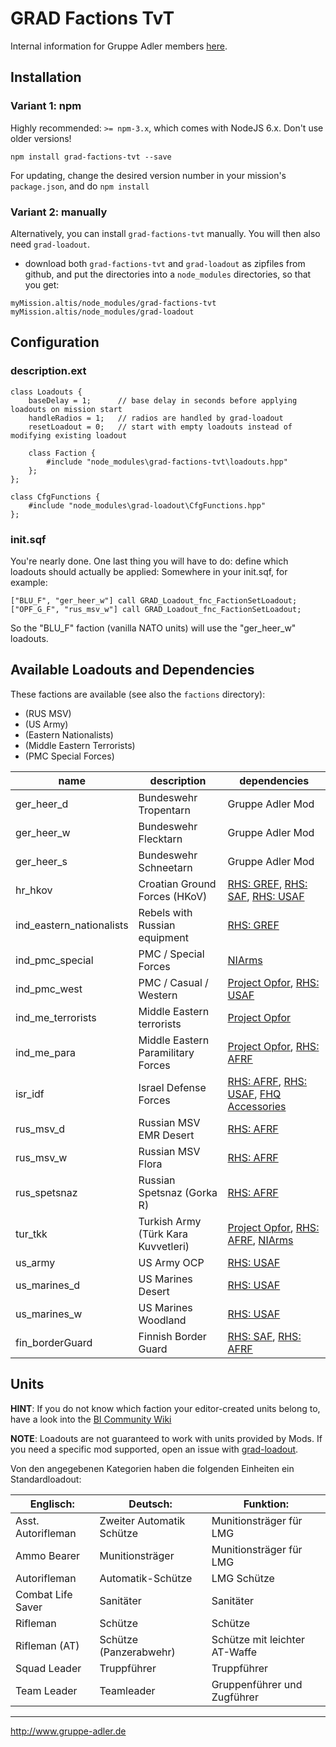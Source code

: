 # GRAD Factions TvT
Internal information for Gruppe Adler members [here](https://forum.gruppe-adler.de/topic/1557/grad-factions-tvt-loadout-sammlung).

## Installation

### Variant 1: npm

Highly recommended: `>= npm-3.x`, which comes with NodeJS 6.x. Don't use older versions!

`npm install grad-factions-tvt --save`

For updating, change the desired version number in your mission's `package.json`, and do `npm install`

### Variant 2: manually

Alternatively, you can install `grad-factions-tvt` manually. You will then also need `grad-loadout`.

* download both  `grad-factions-tvt` and `grad-loadout` as zipfiles from github, and put the directories into a `node_modules` directories, so that you get:

```
myMission.altis/node_modules/grad-factions-tvt
myMission.altis/node_modules/grad-loadout
```

## Configuration

### description.ext

```
class Loadouts {
    baseDelay = 1;      // base delay in seconds before applying loadouts on mission start
    handleRadios = 1;   // radios are handled by grad-loadout
    resetLoadout = 0;   // start with empty loadouts instead of modifying existing loadout

	class Faction {
        #include "node_modules\grad-factions-tvt\loadouts.hpp"
    };
};

class CfgFunctions {
    #include "node_modules\grad-loadout\CfgFunctions.hpp"
};
```

### init.sqf

You're nearly done. One last thing you will have to do: define which loadouts should actually be applied:
Somewhere in your init.sqf, for example:

```
["BLU_F", "ger_heer_w"] call GRAD_Loadout_fnc_FactionSetLoadout;
["OPF_G_F", "rus_msv_w"] call GRAD_Loadout_fnc_FactionSetLoadout;
```

So the "BLU_F" faction (vanilla NATO units) will use the "ger_heer_w" loadouts.

## Available Loadouts and Dependencies

These factions are available (see also the `factions` directory):

*  (RUS MSV)
*  (US Army)
*  (Eastern Nationalists)
*  (Middle Eastern Terrorists)
*  (PMC Special Forces)

| name                     | description                         | dependencies                                                                                                                                                                        |
|--------------------------|-------------------------------------|-------------------------------------------------------------------------------------------------------------------------------------------------------------------------------------|
| ger_heer_d               | Bundeswehr Tropentarn               | Gruppe Adler Mod                                                                                                                                                                    |
| ger_heer_w               | Bundeswehr Flecktarn                | Gruppe Adler Mod                                                                                                                                                                    |
| ger_heer_s               | Bundeswehr Schneetarn               | Gruppe Adler Mod                                                                                                                                                                    |
| hr_hkov                  | Croatian Ground Forces (HKoV)       | [RHS: GREF](http://www.rhsmods.org/mod/3), [RHS: SAF](http://www.rhsmods.org/mod/4), [RHS: USAF](http://www.rhsmods.org/mod/2)                                                      |
| ind_eastern_nationalists | Rebels with Russian equipment       | [RHS: GREF](http://www.rhsmods.org/mod/3)                                                                                                                                           |
| ind_pmc_special          | PMC / Special Forces                | [NIArms](https://steamcommunity.com/sharedfiles/filedetails/?id=1208517358)                                                                                                         |
| ind_pmc_west             | PMC / Casual / Western              | [Project Opfor](http://www.armaholic.com/page.php?id=31310), [RHS: USAF](http://www.rhsmods.org/mod/2)                                                                              |
| ind_me_terrorists        | Middle Eastern terrorists           | [Project Opfor](http://www.armaholic.com/page.php?id=31310)                                                                                                                         |
| ind_me_para              | Middle Eastern Paramilitary Forces  | [Project Opfor](http://www.armaholic.com/page.php?id=31310), [RHS: AFRF](http://www.rhsmods.org/mod/1)                                                                              |
| isr_idf                  | Israel Defense Forces               | [RHS: AFRF](http://www.rhsmods.org/mod/1), [RHS: USAF](http://www.rhsmods.org/mod/2), [FHQ Accessories](https://steamcommunity.com/sharedfiles/filedetails/?id=388697912)           |
| rus_msv_d                | Russian MSV EMR Desert              | [RHS: AFRF](http://www.rhsmods.org/mod/1)                                                                                                                                           |
| rus_msv_w                | Russian MSV Flora                   | [RHS: AFRF](http://www.rhsmods.org/mod/1)                                                                                                                                           |
| rus_spetsnaz             | Russian Spetsnaz (Gorka R)          | [RHS: AFRF](http://www.rhsmods.org/mod/1)                                                                                                                                           |
| tur_tkk                  | Turkish Army (Türk Kara Kuvvetleri) | [Project Opfor](http://www.armaholic.com/page.php?id=31310), [RHS: AFRF](http://www.rhsmods.org/mod/1), [NIArms](https://steamcommunity.com/sharedfiles/filedetails/?id=1208517358) |
| us_army                  | US Army OCP                         | [RHS: USAF](http://www.rhsmods.org/mod/2)                                                                                                                                           |
| us_marines_d             | US Marines Desert                   | [RHS: USAF](http://www.rhsmods.org/mod/2)                                                                                                                                           |
| us_marines_w             | US Marines Woodland                 | [RHS: USAF](http://www.rhsmods.org/mod/2)                                                                                                                                           |
| fin_borderGuard          | Finnish Border Guard                | [RHS: SAF](http://www.rhsmods.org/mod/4), [RHS: AFRF](http://www.rhsmods.org/mod/1)                                                                                                 |


## Units

**HINT**: If you do not know which faction your editor-created units belong to, have a look into the [BI Community Wiki](https://community.bistudio.com/wiki/Arma_3_CfgVehicles_WEST)

**NOTE**: Loadouts are not guaranteed to work with units provided by Mods. If you need a specific mod supported, open an issue with [grad-loadout](https://github.com/gruppe-adler/grad-loadout).

Von den angegebenen Kategorien haben die folgenden Einheiten ein Standardloadout:

Englisch:                     | Deutsch:                                 | Funktion:
------------------------------|------------------------------------------|----------------------------------------
Asst. Autorifleman            | Zweiter Automatik Schütze                | Munitionsträger für LMG
Ammo Bearer                   | Munitionsträger                          | Munitionsträger für LMG
Autorifleman                  | Automatik-Schütze                        | LMG Schütze
Combat Life Saver             | Sanitäter                                | Sanitäter
Rifleman                      | Schütze                                  | Schütze
Rifleman (AT)                 | Schütze (Panzerabwehr)                   | Schütze mit leichter AT-Waffe
Squad Leader                  | Truppführer                              | Truppführer
Team Leader                   | Teamleader                               | Gruppenführer und Zugführer

--------------------------------------------------------------------------------

http://www.gruppe-adler.de
